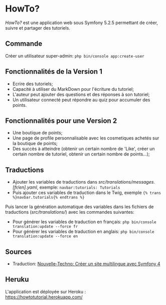 # HowTo?
*HowTo?* est une application web sous Symfony 5.2.5 permettant de créer, suivre et partager des tutoriels.

## Commande
Créer un utilisateur super-admin: ```php bin/console app:create-user```

## Fonctionnalités de la Version 1
- Ecrire des tutoriels;
- Capacité à utiliser du MarkDown pour l'écriture du tutoriel;
- L'auteur peut ajouter des questions et des réponses à son tutoriel;
- Un utilisateur connecté peut répondre au quiz pour accumuler des points.

## Fonctionnalités pour une Version 2
- Une boutique de points;
- Une page de profile personnalisable avec les cosmetiques achetés sur la boutique de points;
- Des succès à atteindre (obtenir un certain nombre de 'Like', créer un certain nombre de tutoriel, obtenir un certain nombre de points...);

## Traductions
- Ajouter les variables de traductions dans *src/translations/messages.[fr/en].yaml*, exemple: ```navbar:tutorials: Tutorials```
- Puis ajouter ces variables de traduction dans le Twig, exemple ```{% trans %}navbar.tutorials{% endtrans %}```

Puis lancer la génération automatique des variables dans les fichiers de traductions (*src/translations/*) avec les commandes suivantes:
- Pour générer les variables de traduction en français: ```php bin/console translation:update --force fr```
- Pour générer les variables de traduction en anglais: ```php bin/console translation:update --force en```

## Sources
- Traduction: [Nouvelle-Techno: Créer un site multilingue avec Symfony 4](https://nouvelle-techno.fr/actualites/live-coding-creer-un-site-multilingue-avec-symfony-4)

## Heruku
L'application est déployée sur Heroku : https://howtotutorial.herokuapp.com/

